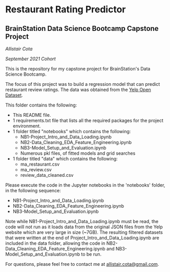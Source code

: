 # Restaurant Rating Predictor
## BrainStation Data Science Bootcamp Capstone Project
*Allistair Cota*

*September 2021 Cohort*


This is the repository for my capstone project for BrainStation's Data Science Bootcamp.

The focus of this project was to build a regression model that can predict restaurant review ratings. The data was obtained from the [Yelp Open Dataset](https://www.yelp.com/dataset).

This folder contains the following:

- This README file.
- 1 requirements.txt file that lists all the required packages for the project environment.
- 1 folder titled "notebooks" which contains the following:
  - NB1-Project_Intro_and_Data_Loading.ipynb
  - NB2-Data_Cleaning_EDA_Feature_Engineering.ipynb
  - NB3-Model_Setup_and_Evaluation.ipynb
  - Numerous pkl files, of fitted models and grid searches
- 1 folder titled "data" which contains the following:
    - ma_restaurant.csv
    - ma_review.csv
    - review_data_cleaned.csv

Please execute the code in the Jupyter notebooks in the 'notebooks' folder, in the following sequence:
- NB1-Project_Intro_and_Data_Loading.ipynb
- NB2-Data_Cleaning_EDA_Feature_Engineering.ipynb
- NB3-Model_Setup_and_Evaluation.ipynb

Note while NB1-Project_Intro_and_Data_Loading.ipynb must be read, the code will not run as it loads data from the original JSON files from the Yelp website which are very large in size (~7GB). The resulting filtered datasets that were written at the end of Project_Intro_and_Data_Loading.ipynb are included in the data folder, allowing the code in NB2-Data_Cleaning_EDA_Feature_Engineering.ipynb and NB3-Model_Setup_and_Evaluation.ipynb to be run.

For questions, please feel free to contact me at allistair.cota@gmail.com.




